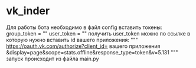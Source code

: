 # vk_inder
Для работы бота необходимо в файл config вставить токены:
group_token = ""
user_token = ""
получить user_token можно по ссылке в которую нужно вставить id вашего приложения:
"""
https://oauth.vk.com/authorize?client_id= вашего приложения &display=page&scope=stats.offline&response_type=token&v=5.131
"""
запуск происходит из файла main.py
